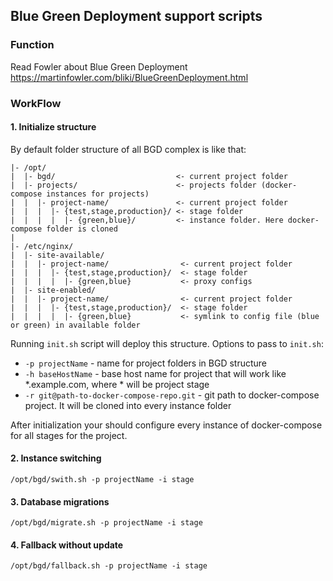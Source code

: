 ## Blue Green Deployment support scripts

### Function

Read Fowler about Blue Green Deployment
https://martinfowler.com/bliki/BlueGreenDeployment.html

### WorkFlow

#### 1. Initialize structure

By default folder structure of all BGD complex is like that:

    |- /opt/
    |  |- bgd/                           <- current project folder
    |  |- projects/                      <- projects folder (docker-compose instances for projects)
    |  |  |- project-name/               <- current project folder
    |  |  |  |- {test,stage,production}/ <- stage folder
    |  |  |  |  |- {green,blue}/         <- instance folder. Here docker-compose folder is cloned
    |
    |- /etc/nginx/
    |  |- site-available/
    |  |  |- project-name/                <- current project folder
    |  |  |  |- {test,stage,production}/  <- stage folder
    |  |  |  |  |- {green,blue}           <- proxy configs
    |  |- site-enabled/
    |  |  |- project-name/                <- current project folder
    |  |  |  |- {test,stage,production}/  <- stage folder
    |  |  |  |  |- {green,blue}           <- symlink to config file (blue or green) in available folder

Running `init.sh` script will deploy this structure. Options to pass to `init.sh`:
* `-p projectName` - name for project folders in BGD structure
* `-h baseHostName` - base host name for project that will work like *.example.com, where * will be project stage
* `-r git@path-to-docker-compose-repo.git` - git path to docker-compose project. It will be cloned into every instance 
folder

After initialization your should configure every instance of docker-compose for all stages for the project.

#### 2. Instance switching

    /opt/bgd/swith.sh -p projectName -i stage

#### 3. Database migrations

    /opt/bgd/migrate.sh -p projectName -i stage

#### 4. Fallback without update

    /opt/bgd/fallback.sh -p projectName -i stage